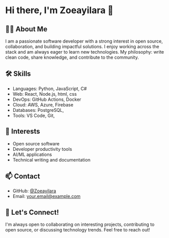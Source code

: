 # Hi there, I'm Zoeayilara 👋

## 👩‍💻 About Me
I am a passionate software developer with a strong interest in open source, collaboration, and building impactful solutions. I enjoy working across the stack and am always eager to learn new technologies. My philosophy: write clean code, share knowledge, and contribute to the community.

## 🛠️ Skills
- Languages: Python, JavaScript, C#
- Web: React, Node.js, html, css
- DevOps: GitHub Actions, Docker
- Cloud: AWS, Azure, Firebase
- Databases: PostgreSQL, 
- Tools: VS Code, Git, 

## 🌱 Interests
- Open source software
- Developer productivity tools
- AI/ML applications
- Technical writing and documentation

## 📫 Contact
- GitHub: [@Zoeayilara](https://github.com/Zoeayilara)
- Email: your.email@example.com

## 🚀 Let's Connect!
I'm always open to collaborating on interesting projects, contributing to open source, or discussing technology trends. Feel free to reach out!

<!---
Zoeayilara/Zoeayilara is a ✨ special ✨ repository because its `README.md` (this file) appears on your GitHub profile.
You can click the Preview link to take a look at your changes.
--->
